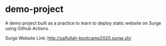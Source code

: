 # demo-project
 A demo project built as a practice to learn to deploy static website on Surge using Github Actions.

Surge Website Link: http://saifullah-bootcamp2020.surge.sh/
